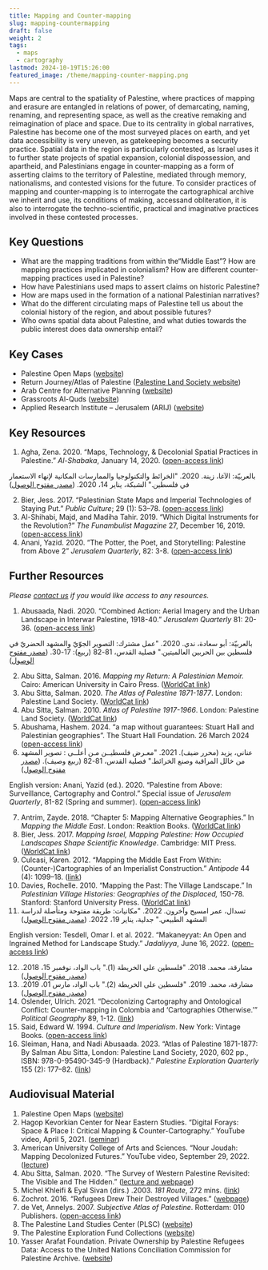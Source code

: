 ```yaml
---
title: Mapping and Counter-mapping
slug: mapping-countermapping
draft: false
weight: 2
tags:
  - maps
  - cartography
lastmod: 2024-10-19T15:26:00
featured_image: /theme/mapping-counter-mapping.png
---
```

Maps are central to the spatiality of Palestine, where practices of mapping and erasure are entangled in relations of power, of demarcating, naming, renaming, and representing space, as well as the creative remaking and reimagination of place and space. Due to its centrality in global narratives, Palestine has become one of the most surveyed places on earth, and yet data accessibility is very uneven, as gatekeeping becomes a security practice. Spatial data in the region is particularly contested, as Israel uses it to further state projects of spatial expansion, colonial dispossession, and apartheid, and Palestinians engage in counter-mapping as a form of asserting claims to the territory of Palestine, mediated through memory, nationalisms, and contested visions for the future. To consider practices of mapping and counter-mapping is to interrogate the cartographical archive we inherit and use, its conditions of making, accessand obliteration, it is also to interrogate the techno-scientific, practical and imaginative practices involved in these contested processes. 

## Key Questions 

- What are the mapping traditions from within the“Middle East”? How are mapping practices implicated in colonialism? How are different counter-mapping practices used in Palestine? 
- How have Palestinians used maps to assert claims on historic Palestine?
- How are maps used in the formation of a national Palestinian narratives?
- What do the different circulating maps of Palestine tell us about the colonial history of the region, and about possible futures?
- Who owns spatial data about Palestine, and what duties towards the public interest does data ownership entail?

## Key Cases

- Palestine Open Maps ([website](https://palopenmaps.org/en))
- Return Journey/Atlas of Palestine ([Palestine Land Society website](https://www.plands.org/en/home))
- Arab Centre for Alternative Planning ([website](https://www.ac-ap.org/en/)) 
- Grassroots Al-Quds ([website](https://www.grassrootsalquds.net))
- Applied Research Institute – Jerusalem (ARIJ) ([website](https://www.arij.org))

## Key Resources

1. Agha, Zena. 2020. “Maps, Technology, & Decolonial Spatial Practices in Palestine.” *Al-Shabaka*, January 14, 2020. ([open-access link](https://al-shabaka.org/briefs/maps-technology-and-decolonial-spatial-practices-in-palestine/))

بالعربيّة: الآغا، زينة. 2020. "الخرائط والتكنولوجيا والممارسات المكانية لإنهاء الاستعمار في فلسطين." الشبكة، يناير 14، 2020. ([مصدر مفتوح الوصول](https://al-shabaka.org/briefs/%D8%A7%D9%84%D8%AE%D8%B1%D8%A7%D8%A6%D8%B7-%D9%88%D8%A7%D9%84%D8%AA%D9%83%D9%86%D9%88%D9%84%D9%88%D8%AC%D9%8A%D8%A7-%D9%88%D8%A7%D9%84%D9%85%D9%85%D8%A7%D8%B1%D8%B3%D8%A7%D8%AA-%D8%A7%D9%84%D9%85%D9%83%D8%A7%D9%86%D9%8A%D8%A9-%D9%84%D8%A5%D9%86%D9%87%D8%A7%D8%A1-%D8%A7%D9%84%D8%A7%D8%B3%D8%AA%D8%B9%D9%85%D8%A7%D8%B1-%D9%81%D9%8A-%D9%81%D9%84%D8%B3%D8%B7%D9%8A%D9%86/))

2. Bier, Jess. 2017. “Palestinian State Maps and Imperial Technologies of Staying Put.” *Public Culture*; 29 (1): 53–78. ([open-access link](https://jessbier.org/wp-content/uploads/2016/02/public-culture-2017-bier-53-78.pdf))
3. Al-Shihabi, Majd, and Madiha Tahir. 2019. “Which Digital Instruments for the Revolution?” *The Funambulist Magazine* 27, December 16, 2019. ([open-access link](https://thefunambulist.net/magazine/27-learning-with-palestine/which-digital-instruments-for-the-revolution-madiha-tahir-majd-al-shihabi))
4. Anani, Yazid. 2020. “The Potter, the Poet, and Storytelling: Palestine from Above 2” *Jerusalem Quarterly*, 82: 3-8. ([open-access link](https://www.palestine-studies.org/en/node/1650280))

## Further Resources

*Please [contact us](/contact/) if you would like access to any resources.*

1. Abusaada, Nadi. 2020. “Combined Action: Aerial Imagery and the Urban Landscape in Interwar Palestine, 1918-40.” *Jerusalem Quarterly* 81: 20-36. ([open-access link](https://www.palestine-studies.org/en/node/1650011)) 

بالعربيّة: أبو سعادة، ندي. 2020. "عمل مشترك: التصوير الجوّيّ والمشهد الحضريّ في فلسطين بين الحربين العالميتين." فصلية القدس، 81-82 (ربيع): 17-30. ([مصدر مفتوح الوصول](https://qattanfoundation.org/sites/default/files/jq_81-82_arabic_book-16.pdf))

2. Abu Sitta, Salman. 2016. *Mapping my Return: A Palestinian Memoir.* Cairo: American University in Cairo Press. ([WorldCat link](https://search.worldcat.org/title/952421431))
3. Abu Sitta, Salman. 2020. *The Atlas of Palestine 1871-1877*. London: Palestine Land Society. ([WorldCat link](https://search.worldcat.org/title/1202987576))
4. Abu Sitta, Salman. 2010. *Atlas of Palestine 1917-1966*. London: Palestine Land Society. ([WorldCat link](https://search.worldcat.org/title/693947063))
5. Abushama, Hashem. 2024. “a map without guarantees: Stuart Hall and Palestinian geographies”. The Stuart Hall Foundation. 26 March 2024 ([open-access link](https://www.stuarthallfoundation.org/resource/a-map-without-guarantees-stuart-hall-and-palestinian-geographies/))
6. عناني، يزيد (محرر ضيف). 2021. "معـرض فلسطيــن مـن أعلــى : تصوير المشهد من خالل المراقبة وصنع الخرائط." فصلية القدس، 81-82 (ربيع وصيف). ([مصدر مفتوح الوصول](https://qattanfoundation.org/sites/default/files/jq_81-82_arabic_book-16.pdf)) 

English version: Anani, Yazid (ed.). 2020. “Palestine from Above: Surveillance, Cartography and Control.” Special issue of *Jerusalem Quarterly*, 81-82 (Spring and summer). ([open-access link](https://qattanfoundation.org/sites/default/files/jerusalem_quarterly_81-82_book-7.pdf))

7. Antrim, Zayde. 2018. “Chapter 5: Mapping Alternative Geographies.” In *Mapping the Middle East*. London: Reaktion Books. ([WorldCat link](https://search.worldcat.org/title/1038059143))
8. Bier, Jess. 2017. *Mapping Israel, Mapping Palestine: How Occupied Landscapes Shape Scientific Knowledge*. Cambridge: MIT Press. ([WorldCat link](https://search.worldcat.org/title/1032364044))
9. Culcasi, Karen. 2012. “Mapping the Middle East From Within: (Counter-)Cartographies of an Imperialist Construction.” *Antipode* 44 (4): 1099–18. ([link](https://onlinelibrary.wiley.com/doi/10.1111/j.1467-8330.2011.00941.x)) 
10. Davies, Rochelle. 2010. “Mapping the Past: The Village Landscape.” In *Palestinian Village Histories: Geographies of the Displaced,* 150-78. Stanford: Stanford University Press. ([WorldCat link](https://search.worldcat.org/title/1198929384))
11. تسدال، عمر امسيح وآخرون. 2022. "مكانيات: طريقة مفتوحة ومتأصلة لدراسة المشهد الطبيعي." جدلية، يناير 19، 2022. ([مصدر مفتوح الوصول](https://www.jadaliyya.com/Details/43780/%D9%85%D9%83%D8%A7%D9%86%D9%8A%D8%A7%D8%AA-%D8%B7%D8%B1%D9%8A%D9%82%D8%A9-%D9%85%D9%81%D8%AA%D9%88%D8%AD%D8%A9-%D9%88%D9%85%D8%AA%D8%A3%D8%B5%D9%84%D8%A9-%D9%84%D8%AF%D8%B1%D8%A7%D8%B3%D8%A9-%D8%A7%D9%84%D9%85%D8%B4%D9%87%D8%AF-%D8%A7%D9%84%D8%B7%D8%A8%D9%8A%D8%B9%D9%8A)) 

English version: Tesdell, Omar I. et al. 2022. “Makaneyyat: An Open and Ingrained Method for Landscape Study.” *Jadaliyya*, June 16, 2022. ([open-access link](https://www.jadaliyya.com/Details/44223))

12. مشارقة، محمد. 2018. "فلسطين على الخريطة (1)." باب الواد، نوفمبر 15، 2018. ([مصدر مفتوح الوصول](https://babelwad.com/ar/%D9%81%D9%84%D8%B3%D8%B7%D9%8A%D9%86/%D9%81%D9%84%D8%B3%D8%B7%D9%8A%D9%86-%D8%B9%D9%84%D9%89-%D8%A7%D9%84%D8%AE%D8%B1%D9%8A%D8%B7%D8%A9-1/)) 
13. مشارقة، محمد. 2019. "فلسطين على الخريطة (2)." باب الواد، مارس 01، 2019. ([مصدر مفتوح الوصول](https://babelwad.com/ar/%D9%81%D9%84%D8%B3%D8%B7%D9%8A%D9%86/%D9%81%D9%84%D8%B3%D8%B7%D9%8A%D9%86-%D8%B9%D9%84%D9%89-%D8%A7%D9%84%D8%AE%D8%B1%D9%8A%D8%B7%D8%A9-2/)) 
14. Oslender, Ulrich. 2021. “Decolonizing Cartography and Ontological Conflict: Counter-mapping in Colombia and ‘Cartographies Otherwise.’” *Political Geography* 89, 1-12. ([link](https://www.sciencedirect.com/science/article/abs/pii/S0962629821001049))
15. Said, Edward W. 1994. *Culture and Imperialism*. New York: Vintage Books. ([open-access link](https://monoskop.org/images/f/f9/Said_Edward_Culture_and_Imperialism.pdf))
16. Sleiman, Hana, and Nadi Abusaada. 2023. “Atlas of Palestine 1871-1877: By Salman Abu Sitta, London: Palestine Land Society, 2020, 602 pp., ISBN: 978-0-95490-345-9 (Hardback).” *Palestine Exploration Quarterly* 155 (2): 177–82. ([link](https://www.tandfonline.com/doi/full/10.1080/00310328.2023.2201077))

## Audiovisual Material

1. Palestine Open Maps ([website](https://palopenmaps.org/?fbclid=IwAR1lhJT0KeEpVdzcRDZtVE2psD6SUf2GJcOIprgqXYbOZCeGbAmdKQdmhFA)) 
2. Hagop Kevorkian Center for Near Eastern Studies. “Digital Forays: Space & Place I: Critical Mapping & Counter-Cartography.” YouTube video, April 5, 2021. ([seminar](https://youtu.be/xMYK1Snr8DY?si=-yI9ykRFqfL_5v1f))
3. American University College of Arts and Sciences. “Nour Joudah: Mapping Decolonized Futures.” YouTube video, September 29, 2022. ([lecture](https://www.youtube.com/watch?v=LOd2-1ojXyA))
4. Abu Sitta, Salman. 2020. “The Survey of Western Palestine Revisited: The Visible and The Hidden.” ([lecture and webpage](https://www.plands.org/en/articles-speeches/speeches/2020/the-survey-of-western-palestine-revisited))
5. Michel Khleifi & Eyal Sivan (dirs.) .2003. *181 Route*, 272 mins. ([link](https://www.palestinefilminstitute.org/en/pfp/archive/route-181))
6. Zochrot. 2016. “Refugees Drew Their Destroyed Villages.” ([webpage](https://www.zochrot.org/publication_articles/view/56406/en))
7. de Vet, Annelys. 2007. *Subjective Atlas of Palestine*. Rotterdam: 010 Publishers. ([open-access link](https://arenaofspeculation.org/wp-content/uploads/2011/05/SubjectiveAtlasOfPalestine.pdf))
8. The Palestine Land Studies Center (PLSC) ([website](https://www.aub.edu.lb/plsc/Pages/default.aspx)) 
9. The Palestine Exploration Fund Collections ([website](https://www.pef.org.uk/collections/)) 
10. Yasser Arafat Foundation. Private Ownership by Palestine Refugees Data: Access to the United Nations Conciliation Commission for Palestine Archive. ([website](https://yaf.ps/page-1542-en.html))
